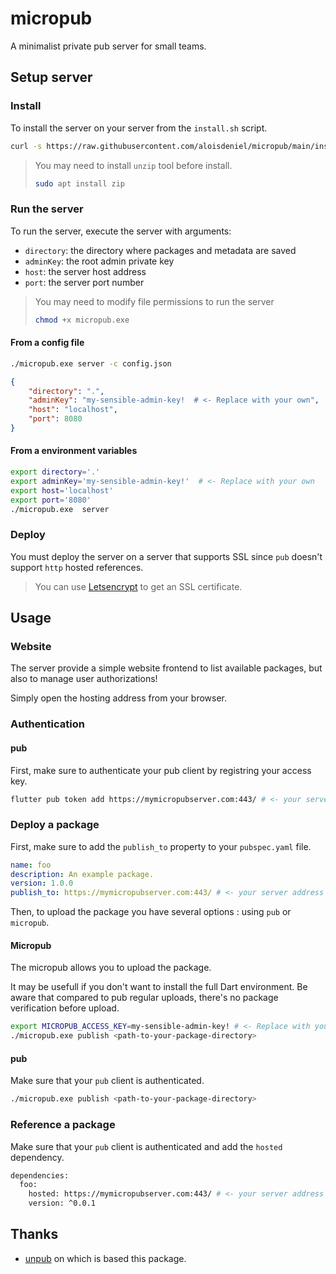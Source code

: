 # micropub

A minimalist private pub server for small teams.

## Setup server

### Install

To install the server on your server from the `install.sh` script.

```bash
curl -s https://raw.githubusercontent.com/aloisdeniel/micropub/main/install.sh | bash -s v0.0.16
```

> You may need to install `unzip` tool before install.
>
> ```bash
> sudo apt install zip
> ```

### Run the server

To run the server, execute the server with arguments:

* `directory`: the directory where packages and metadata are saved
* `adminKey`: the root admin private key
* `host`: the server host address
* `port`: the server port number

> You may need to modify file permissions to run the server
>
> ```bash
> chmod +x micropub.exe
> ```  

#### From a config file

```bash
./micropub.exe server -c config.json
```

```json
{
    "directory": ".",
    "adminKey": "my-sensible-admin-key!  # <- Replace with your own",
    "host": "localhost",
    "port": 8080
}
```

#### From a environment variables

```bash
export directory='.'
export adminKey='my-sensible-admin-key!'  # <- Replace with your own
export host='localhost'
export port='8080'
./micropub.exe  server
```

### Deploy

You must deploy the server on a server that supports SSL since `pub` doesn't support `http` hosted references.

> You can use [Letsencrypt](https://letsencrypt.org/) to get an SSL certificate.

## Usage

### Website

The server provide a simple website frontend to list available packages, but also to manage user authorizations!

Simply open the hosting address from your browser.

### Authentication

#### pub

First, make sure to authenticate your pub client by registring your access key.

```bash
flutter pub token add https://mymicropubserver.com:443/ # <- your server address  
```
### Deploy a package

First, make sure to add the `publish_to` property to your `pubspec.yaml` file.

```yaml
name: foo
description: An example package.
version: 1.0.0
publish_to: https://mymicropubserver.com:443/ # <- your server address
```

Then, to upload the package you have several options : using `pub` or `micropub`.


#### Micropub

The micropub allows you to upload the package. 

It may be usefull if you don't want to install the full Dart environment. Be aware that compared to pub regular uploads, there's no package verification before upload.

```bash
export MICROPUB_ACCESS_KEY=my-sensible-admin-key! # <- Replace with your own
./micropub.exe publish <path-to-your-package-directory>
```

#### pub

Make sure that your `pub` client is authenticated.

```bash
./micropub.exe publish <path-to-your-package-directory>
```

### Reference a package

Make sure that your `pub` client is authenticated and add the `hosted` dependency.

```bash
dependencies:
  foo:
    hosted: https://mymicropubserver.com:443/ # <- your server address
    version: ^0.0.1
```

## Thanks

* [unpub](https://pub.dev/packages/unpub) on which is based this package.